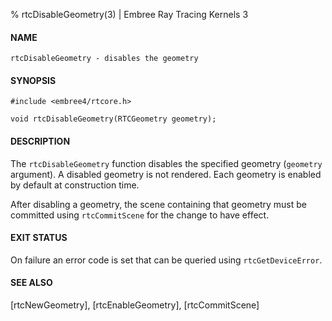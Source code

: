 % rtcDisableGeometry(3) | Embree Ray Tracing Kernels 3

#### NAME

    rtcDisableGeometry - disables the geometry

#### SYNOPSIS

    #include <embree4/rtcore.h>

    void rtcDisableGeometry(RTCGeometry geometry);

#### DESCRIPTION

The `rtcDisableGeometry` function disables the specified geometry
(`geometry` argument). A disabled geometry is not rendered. Each
geometry is enabled by default at construction time.

After disabling a geometry, the scene containing that geometry must be
committed using `rtcCommitScene` for the change to have effect.

#### EXIT STATUS

On failure an error code is set that can be queried using
`rtcGetDeviceError`.

#### SEE ALSO

[rtcNewGeometry], [rtcEnableGeometry], [rtcCommitScene]
